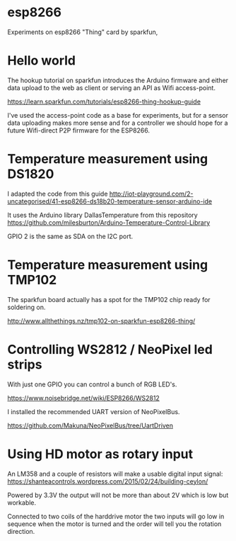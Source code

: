 # esp8266
Experiments on esp8266 "Thing" card by sparkfun,

# Hello world

The hookup tutorial on sparkfun introduces the Arduino firmware and 
either data upload to the web as client or serving an API as Wifi access-point.

https://learn.sparkfun.com/tutorials/esp8266-thing-hookup-guide

I've used the access-point code as a base for experiments, 
but for a sensor data uploading makes more sense and for a controller 
we should hope for a future Wifi-direct P2P firmware for the ESP8266.

# Temperature measurement using DS1820

I adapted the code from this guide
http://iot-playground.com/2-uncategorised/41-esp8266-ds18b20-temperature-sensor-arduino-ide

It uses the Arduino library DallasTemperature from this repository
https://github.com/milesburton/Arduino-Temperature-Control-Library

GPIO 2 is the same as SDA on the I2C port.

# Temperature measurement using TMP102

The sparkfun board actually has a spot for the TMP102 chip ready for soldering on.

http://www.allthethings.nz/tmp102-on-sparkfun-esp8266-thing/

# Controlling WS2812 / NeoPixel led strips

With just one GPIO you can control a bunch of RGB LED's.

https://www.noisebridge.net/wiki/ESP8266/WS2812

I installed the recommended UART version of NeoPixelBus.

https://github.com/Makuna/NeoPixelBus/tree/UartDriven 

# Using HD motor as rotary input

An LM358 and a couple of resistors will make a usable digital input signal:
https://shanteacontrols.wordpress.com/2015/02/24/building-ceylon/

Powered by 3.3V the output will not be more than about 2V which is low but workable.

Connected to two coils of the harddrive motor the two inputs
will go low in sequence when the motor is turned and the
order will tell you the rotation direction.










